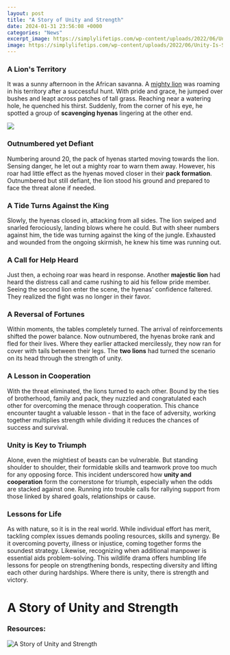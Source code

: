 ```yaml
---
layout: post
title: "A Story of Unity and Strength"
date: 2024-01-31 23:56:08 +0000
categories: "News"
excerpt_image: https://simplylifetips.com/wp-content/uploads/2022/06/Unity-Is-Strength.png
image: https://simplylifetips.com/wp-content/uploads/2022/06/Unity-Is-Strength.png
---
```


### A Lion's Territory
It was a sunny afternoon in the African savanna. A [mighty lion](https://store.fi.io.vn/womens-cow-funny-animal-cute-rainbow-graphic-for-men-women-and-kids-v-neck-t-shirt/men&) was roaming in his territory after a successful hunt. With pride and grace, he jumped over bushes and leapt across patches of tall grass. Reaching near a watering hole, he quenched his thirst. Suddenly, from the corner of his eye, he spotted a group of **scavenging hyenas** lingering at the other end.   

![](https://storyrevealers.com/wp-content/uploads/2020/02/Unity-is-Strength.jpg)
### Outnumbered yet Defiant
Numbering around 20, the pack of hyenas started moving towards the lion. Sensing danger, he let out a mighty roar to warn them away. However, his roar had little effect as the hyenas moved closer in their **pack formation**. Outnumbered but still defiant, the lion stood his ground and prepared to face the threat alone if needed. 
### A Tide Turns Against the King
Slowly, the hyenas closed in, attacking from all sides. The lion swiped and snarled ferociously, landing blows where he could. But with sheer numbers against him, the tide was turning against the king of the jungle. Exhausted and wounded from the ongoing skirmish, he knew his time was running out. 
### A Call for Help Heard
Just then, a echoing roar was heard in response. Another **majestic lion** had heard the distress call and came rushing to aid his fellow pride member. Seeing the second lion enter the scene, the hyenas' confidence faltered. They realized the fight was no longer in their favor.
### A Reversal of Fortunes
Within moments, the tables completely turned. The arrival of reinforcements shifted the power balance. Now outnumbered, the hyenas broke rank and fled for their lives. Where they earlier attacked mercilessly, they now ran for cover with tails between their legs. The **two lions** had turned the scenario on its head through the strength of unity.
### A Lesson in Cooperation 
With the threat eliminated, the lions turned to each other. Bound by the ties of brotherhood, family and pack, they nuzzled and congratulated each other for overcoming the menace through cooperation. This chance encounter taught a valuable lesson - that in the face of adversity, working together multiplies strength while dividing it reduces the chances of success and survival.  
### Unity is Key to Triumph
Alone, even the mightiest of beasts can be vulnerable. But standing shoulder to shoulder, their formidable skills and teamwork prove too much for any opposing force. This incident underscored how **unity and cooperation** form the cornerstone for triumph, especially when the odds are stacked against one. Running into trouble calls for rallying support from those linked by shared goals, relationships or cause. 
### Lessons for Life
As with nature, so it is in the real world. While individual effort has merit, tackling complex issues demands pooling resources, skills and synergy. Be it overcoming poverty, illness or injustice, coming together forms the soundest strategy. Likewise, recognizing when additional manpower is essential aids problem-solving. This wildlife drama offers humbling life lessons for people on strengthening bonds, respecting diversity and lifting each other during hardships. Where there is unity, there is strength and victory.
# A Story of Unity and Strength
### Resources: 
![A Story of Unity and Strength](https://simplylifetips.com/wp-content/uploads/2022/06/Unity-Is-Strength.png)